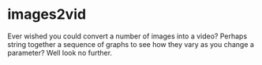 # images2vid
Ever wished you could convert a number of images into a video? Perhaps string together a sequence of graphs to see how they vary as you change a parameter? Well look no further.

